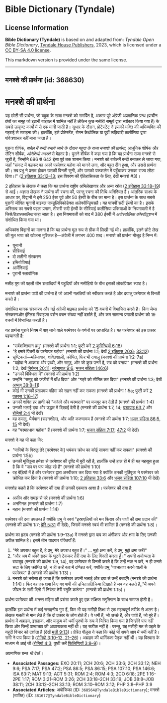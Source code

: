 # Bible Dictionary (Tyndale)

## License Information

**Bible Dictionary (Tyndale)** is based on and adapted from: _Tyndale Open Bible Dictionary_, [Tyndale House Publishers](https://tyndaleopenresources.com/), 2023, which is licensed under a [CC BY-SA 4.0 license](https://creativecommons.org/licenses/by-sa/4.0/legalcode.en).

This markdown version is provided under the same license.



--------------------------------

## मनश्शे की प्रार्थना (id: 368630)

मनश्शे की प्रार्थना
===================

यह छोटी सी प्रार्थना, जो यहूदा के राजा मनश्शे को समर्पित है, अक्सर पूरे अंग्रेजी अप्रमाणिक ग्रन्थ (प्राचीन ग्रंथों का समूह जो इब्रानी बाइबल में शामिल नहीं है लेकिन कुछ मसीही समूहों द्वारा स्वीकार किया गया है) के सबसे उत्कृष्ट कार्यों में से एक मानी जाती है। सुधार के दौरान, प्रोटेस्टेंट ने इसकी भक्ति की अभिव्यक्ति की गहराई से सराहना की। हालाँकि, इसे प्रोटेस्टेंट, रोमन कैथोलिक या पूर्वी रूढ़िवादी कलीसिया द्वारा पवित्रशास्त्र नहीं माना जाता है।

पुराना शीर्षक, *बाबेल में बन्दी बनाये जाने के दौरान यहूदा के राजा मनश्शे की प्रार्थना,* आधुनिक शीर्षक और लैटिन शीर्षक, *ओरेशियो मनश्शे* से बेहतर है। पुराने शीर्षक में कहा गया है कि यह प्रार्थना राजा मनश्शे से जुड़ी है, जिन्होंने 696 से 642 ईसा पूर्व तक शासन किया। मनश्शे को बाबेलमें बन्दी बनाकर ले जाया गया, जहाँ "संकट में पड़कर वह अपने परमेश्वर यहोवा को मानने लगा, और बहुत दीन हुआ, और उससे प्रार्थना की। तब प्रभु ने प्रसन्न होकर उसकी विनती सुनी, और उसको यरूशलेम में पहुँचाकर उसका राज्य लौटा दिया।!" ([2 इतिहास 33:12–13](https://ref.ly/2Chr33:12-2Chr33:13); इस विवरण की ऐतिहासिकता के लिए, देखें मनश्शे \#3\)।

2 इतिहास के लेखक ने कहा कि यह प्रार्थना राष्ट्रीय अभिलेखागार और अन्य स्रोत ([2 इतिहास 33:18–19](https://ref.ly/2Chr33:18-2Chr33:19)) से आई। अज्ञात लेखक ने प्रार्थना की रचना की, परन्तु रचना की तिथि अनिश्चित है। आंतरिक साक्ष्य के आधार पर, विद्वानों ने इसे 250 ईसा पूर्व और 50 ईस्वी के बीच का माना है। इस प्रार्थना के साथ सबसे पुरानी जीवित यूनानी बाइबल पाण्डुलिपिकोडेक्स अलेक्सैन्ड्रियसहै। यह पांचवीं सदी ईस्वी का है। इसके अस्तित्व का सबसे पहला प्रमाण, तीसरी सदी ईस्वी के सीरियाई कलीसिया प्रक्रियाओं के नियमावली में है जिसे*डिडास्कालिया* कहा जाता है। इस नियमावली को बाद में 380 ईस्वी में *अपोस्टोलिक कोंस्टीटूशन* में संशोधित किया गया था।

अधिकांश विद्वानों का मानना है कि यह प्रार्थना मूल रूप से ग्रीक में लिखी गई थी। हालाँकि, इतने छोटे लेख की मूल भाषा को खोजना मुश्किल है—अंग्रेजी में लगभग 400 शब्द। मनश्शे की प्रार्थना मौजूद है निम्न में:

* यूनानी
* सीरियाई
* दो लतीनी संस्करण
* इथियोपियाई
* आर्मेनियाई
* पुरानी स्लावोनिक

मसीह युग की पहली तीन शताब्दियों में यहूदियों और मसीहियो के बीच इसकी लोकप्रियता स्पष्ट है।

मनश्शे की प्रार्थना पापी की प्रार्थना है जो अपनी गलतियों को स्वीकार करते है और दयालु परमेश्वर से विनती करते है।

संशोधित मानक संस्करण और नई अंग्रेजी बाइबल प्रार्थना को 15 वचनों में विभाजित करते हैं। किंग जेम्स संस्करणऔर इंग्लिश रिवाइज्ड वर्शन वचन संख्या नहीं दर्शाते हैं, और कम सामान्य प्रणाली प्रार्थना को 19 वचनों में विभाजित करती है।

यह प्रार्थना पुराने नियम में पाए जाने वाले परमेश्वर के वर्णनों पर आधारित है। यह परमेश्वर को इस प्रकार पहचानती है:

* "सर्वशक्तिमान प्रभु" (मनश्शे की प्रार्थना 1:1; पुष्टी करें [2 कुरिन्थियों 6:18](https://ref.ly/2Cor6:18))
* "हे हमारे पितरों के परमेश्वर यहोवा" (मनश्शे की प्रार्थना 1:1; देखें [2 इतिहास 20:6](https://ref.ly/2Chr20:6); [33:12](https://ref.ly/2Chr33:12))
* सृष्टिकर्ता—महिमावान, शक्तिशाली, क्रोधित, फिर भी दयालु (मनश्शे की प्रार्थना 1:2–7a)
* "यहोवा ने आकाश और पृथ्वी, और समुद्र, और जो कुछ उनमें है, सब को बनाया" (मनश्शे की प्रार्थना 1:2; देखें [निर्गमन 20:11](https://ref.ly/Exod20:11); [नहेमायाह 9:6](https://ref.ly/Neh9:6); [भजन संहिता 146:6](https://ref.ly/Ps146:6))
* "उनकी विविधता में" (मनश्शे की प्रार्थना 1:2\)
* उन्होंने "समुद्र को जंजीरों में बाँध दिया" और "गहरे को सीमित कर दिया" (मनश्शे की प्रार्थना 1:3; देखें [अय्यूब 38:8–11](https://ref.ly/Job38:8-Job38:11))
* कोई भी उनकी प्रतापमय महिमा को सहन नहीं कर सकता (मनश्शे की प्रार्थना 1:5a; पुष्टी करें [2 पतरस 1:16–17](https://ref.ly/2Pet1:16-2Pet1:17))
* उनकी शक्ति हर प्राणी को "कांपने और थरथराने" पर मजबूर कर देती है (मनश्शे की प्रार्थना 1:4\)
* उनकी भलाई दया और उद्धार में दिखाई देती है (मनश्शे की प्रार्थना 1:7, 14; [यशायाह 63:7](https://ref.ly/Isa63:7) और [रोमियों 2:4](https://ref.ly/Rom2:4) भी देखें)
* वह दयालु, धैर्यवान (सहनशील), और अति करुणामय हैं (मनश्शे की प्रार्थना 1:7; [भजन संहिता 86:5, 15](https://ref.ly/Ps86:5) भी देखें)
* वह "परमप्रधान यहोवा" हैं (मनश्शे की प्रार्थना 1:7; [भजन संहिता 7:17](https://ref.ly/Ps7:17); [47:2](https://ref.ly/Ps47:2) भी देखें)

मनश्शे ने यह भी कहा कि:

* "पापियों के विरुद्ध तेरे \[परमेश्वर के] भयंकर क्रोध का कोई सामना नहीं कर सकता" (मनश्शे की प्रार्थना 1:5b)
* उनकी मूर्तिपूजा हमेशा से परमेश्वर की दृष्टि में बुरी रही है, हालाँकि उन्हें हाल ही में ही यह महसूस हुआ है कि वे "पाप पर पाप जोड़ रहे हैं" (मनश्शे की प्रार्थना 1:10\)
* वह बेड़ियों में है और परमेश्वर द्वारा अस्वीकार कर दिया गया है क्योंकि उनकी मूर्तिपूजा ने परमेश्वर को क्रोधित कर दिया है (मनश्शे की प्रार्थना 1:10; [2 इतिहास 33:6](https://ref.ly/2Chr33:6) और [भजन संहिता 107:10](https://ref.ly/Ps107:10) भी देखें)

मनश्शेह कहते है कि परमेश्वर की दया ही उनकी एकमात्र आशा है। परमेश्वर की दया है:

* असीम और समझ से परे (मनश्शे की प्रार्थना 1:6\)
* अनगिनत (मनश्शे की प्रार्थना 1:7\)
* महान (मनश्शे की प्रार्थना 1:14\)

परमेश्वर की दया उपलब्ध है क्योंकि प्रभु ने स्वयं "इस्राएलियों को मन फिराव और पापों की क्षमा प्रदान की" (मनश्शे की प्रार्थना 1:7; [प्रेरि 5:31](https://ref.ly/Acts5:31) भी देखें), जिसमें मनश्शे स्वयं भी शामिल हैं (मनश्शे की प्रार्थना 1:8\)।

प्रार्थना का हृदय (मनश्शे की प्रार्थना 1:9–13a) में मनश्शे द्वारा पाप का अंगीकार और क्षमा के लिए उनकी अपील शामिल है। इसमें तीन यादगार पंक्तियाँ हैं:

1. "मेरे अपराध बहुत हैं, हे प्रभु, मेरे अपराध बहुत हैं।" … मुझे क्षमा करें, हे प्रभु, मुझे क्षमा करें!"
2. "और अब मैं अपने हृदय के घुटने टेककर तेरी दया के लिए विनती करता हूँ।" अपनी अयोग्यता के बावजूद (मनश्शे की प्रार्थना 1:9, 14\), वह परमेश्वर से विनती करते है कि उन्हें नष्ट न करें, न ही उनसे सदा के लिए क्रोधित रहें, न ही उन्हें कब्र में दण्डित करें, क्योंकि प्रभु "पश्चाताप करने वालों के परमेश्वर" हैं (मनश्शे की प्रार्थना 1:13\)।
3. मनश्शे को भरोसा हो जाता है कि परमेश्वर अपनी भलाई और दया से उन्हें बचाएँगे (मनश्शे की प्रार्थना 1:14\)। फिर वह एक क्षमा किए गए पापी की उचित प्रतिक्रिया दिखाते है जब वह कहते है,,"मैं अपने जीवन के सभी दिनों में निरंतर तेरी स्तुति करूंगा" (मनश्शे की प्रार्थना 1:15\)।

प्रार्थना परमेश्वर की अनन्त महिमा की प्रशंसा करते हुए एक संक्षिप्त स्तुतिगान के साथ समाप्त होती है।

हालाँकि इस प्रार्थना में कई सराहनीय गुण हैं, फिर भी यह मसीही शिक्षा से एक महत्वपूर्ण तरीके से अलग है। लेखक गलती से मान लेते है कि दो प्रकार के लोग होते हैं। वे धर्मी हैं, जो अच्छे हैं, और पापी हैं, जो बुरे हैं। प्रार्थना में अब्राहम, इसहाक, और याकूब को धर्मी पुरुषों के रूप में चित्रित किया गया है जिन्होंने पाप नहीं किया और जिन्हें पश्चाताप की आवश्यकता नहीं थी। यह सटीक नहीं है। परन्तु, यह मसीही मत से पहले के यहूदी विचार को दर्शाता है (देखें [मत्ती 9:13](https://ref.ly/Matt9:13))। प्रेरित पौलुस ने कहा कि कोई भी अपने आप में धर्मी नहीं है। सभी ने पाप किया है ([रोमियों 3:10–12, 21–26](https://ref.ly/Rom3:10-Rom3:12))। अब्राहम की धार्मिकता पैतृक नहीं थी। यह विश्वास के माध्यम से आई थी ([रोमियों 4:3](https://ref.ly/Rom4:3); पुष्टी करें [फिलिप्पियों 3:8–9](https://ref.ly/Phil3:8-Phil3:9))।

अप्रमाणिक ग्रन्थ *भी देखें* ।

* **Associated Passages:** EXO 20:11; 2CH 20:6; 2CH 33:6; 2CH 33:12; NEH 9:6; PSA 7:17; PSA 47:2; PSA 86:5; PSA 86:15; PSA 107:10; PSA 146:6; ISA 63:7; MAT 9:13; ACT 5:31; ROM 2:4; ROM 4:3; 2CO 6:18; 2PE 1:16–2PE 1:17; ROM 3:21–ROM 3:26; 2CH 33:18–2CH 33:19; JOB 38:8–JOB 38:11; 2CH 33:12–2CH 33:13; ROM 3:10–ROM 3:12; PHP 3:8–PHP 3:9
* **Associated Articles:** अपोक्रिफा (ID: `368564@TyndaleBibleDictionary`); मनश्शे (व्यक्ति) (ID: `381677@TyndaleBibleDictionary`)

